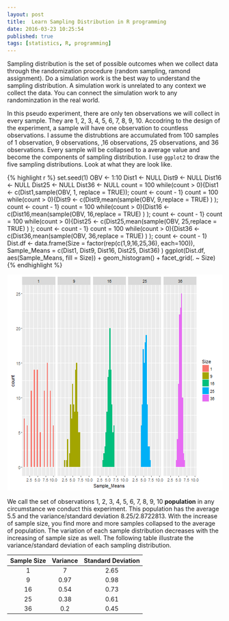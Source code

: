 ```yaml
---
layout: post
title:  Learn Sampling Distribution in R programming
date: 2016-03-23 10:25:54
published: true
tags: [statistics, R, programming]
---
```


Sampling distribution is the set of possible outcomes when we collect data through the randomization procedure (random sampling, ramond assignment). Do a simulation work is the best way to understand the sampling distribution. A simulation work is unrelated to any context we collect the data. You can connect the simulation work to any randominzation in the real world.  
  
In this pseudo experiment, there are only ten observations we will collect in every sample. They are 1, 2, 3, 4, 5, 6, 7, 8, 9, 10. Accodring to the design of the experiment, a sample will have one observation to countless observations. I assume the distrubtions are accumulated from 100 samples of 1 observation, 9 observations, ,16 observations, 25 observations, and 36 observations. Every sample will be collapsed to a average value and become the components of sampling distribution. I use `ggplot2` to draw the five sampling distributions. Look at what they are look like.  


{% highlight r %}
set.seed(1)
OBV <- 1:10
Dist1 <- NULL
Dist9 <- NULL
Dist16 <- NULL
Dist25 <- NULL
Dist36 <- NULL
count = 100
while(count > 0){Dist1 <- c(Dist1,sample(OBV, 1, replace = TRUE)); count <- count - 1}
count = 100
while(count > 0){Dist9 <- c(Dist9,mean(sample(OBV, 9,replace = TRUE) ) ); count <- count - 1}
count = 100
while(count > 0){Dist16 <- c(Dist16,mean(sample(OBV, 16,replace = TRUE) ) ); count <- count - 1}
count = 100
while(count > 0){Dist25 <- c(Dist25,mean(sample(OBV, 25,replace = TRUE) ) ); count <- count - 1}
count = 100
while(count > 0){Dist36 <- c(Dist36,mean(sample(OBV, 36,replace = TRUE) ) ); count <- count - 1}
Dist.df <- data.frame(Size = factor(rep(c(1,9,16,25,36), each=100)), Sample_Means = c(Dist1, Dist9, Dist16, Dist25, Dist36) )
ggplot(Dist.df, aes(Sample_Means, fill = Size)) + geom_histogram() + facet_grid(. ~ Size)
{% endhighlight %}

![plot of chunk sampling](figure/source/2016-03-23-learn-sampling-distribution-in-r-programming/sampling-1.png)

We call the set of observations 1, 2, 3, 4, 5, 6, 7, 8, 9, 10 **population** in any circumstance we conduct this experiment. This population has the average 5.5 and the variance/standard deviation 8.25/2.8722813. With the increase of sample size, you find more and more samples collapsed to the average of population. The variation of each sample distribution decreases with the increasing of sample size as well. The following table illustrate the variance/standard deviation of each sampling distribution.  

| Sample Size | Variance | Standard Deviation|
|:---:|:---:|:---:|
| 1 | 7 | 2.65|
| 9 | 0.97 | 0.98|
| 16 | 0.54 | 0.73|
| 25 | 0.38 | 0.61|
| 36 | 0.2 | 0.45|


